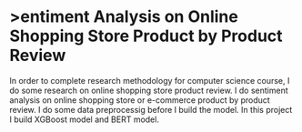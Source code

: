 <h1>>entiment Analysis on Online Shopping Store Product by Product Review</h1>
In order to complete research methodology for computer science course, I do some research on online shopping store product review. I do sentiment analysis on online shopping store or e-commerce product by product review. I do some data preprocessig before I build the model. In this project I build XGBoost model and BERT model. <br>